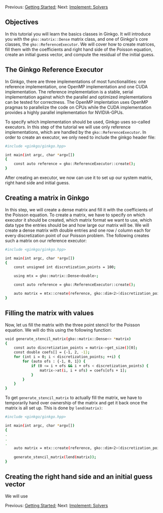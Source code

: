 Previous: [Getting Started](./Tutorial-1:-Getting-Started); Next: [Implement: Solvers](./Tutorial-3:-Implement:-Solvers)

Objectives
----------

In this tutorial you will learn the basics classes in Ginkgo. It will introduce you with the `gko::matrix::Dense` matrix class, and one of Ginkgo's core classes, the `gko::ReferenceExecutor`. We will cover how to create matrices, fill them with the coefficients and right hand side of the Poisson equation, create an initial guess vector, and compute the residual of the initial guess.

The Ginkgo Reference Executor
-----------------------------

In Ginkgo, there are three implementations of most functionalities: one reference implementation, one OpenMP implementation and one CUDA implementation.
The reference implementation is a stable, serial implementation against which the parallel and optimized implementations can be tested for correctness.
The OpenMP implentation uses OpenMP pragmas to parallelize the code on CPUs while the CUDA implementation provides a highly parallel implementation for NVIDIA-GPUs.

To specify which implementation should be used, Ginkgo uses so-called executors. In this step of the tutorial we will use only reference implementations, which are handled by the `gko::ReferenceExecutor`.
In order to create an executor, we only need to include the ginkgo header file:

```sh
#include <ginkgo/ginkgo.hpp>

int main(int argc, char *argv[]) 
{
    const auto reference = gko::ReferenceExecutor::create();
}
```

After creating an executor, we now can use it to set up our system matrix, right hand side and initial guess.

Creating a matrix in Ginkgo
---------------------------

In this step, we will create a dense matrix and fill it with the coefficients of the Poisson equation.
To create a matrix, we have to specify on which executor it should be created, which matrix format we want to use, which data type the entries should be and how large our matrix will be.
We will create a dense matrix with double entries and one row / column each for every discretization point of our Poisson problem. The following creates such a matrix on our reference executor:

```sh
#include <ginkgo/ginkgo.hpp>

int main(int argc, char *argv[]) 
{
    const unsigned int discretization_points = 100;

    using mtx = gko::matrix::Dense<double>;

    const auto reference = gko::ReferenceExecutor::create();

    auto matrix = mtx::create(reference, gko::dim<2>(discretization_points));
}
```

Filling the matrix with values
------------------------------

Now, let us fill the matrix with the three point stencil for the Poisson equation. We will do this using the following function:

```sh
void generate_stencil_matrix(gko::matrix::Dense<> *matrix)
{
    const auto discretization_points = matrix->get_size()[0];
    const double coefs[] = {-1, 2, -1};
    for (int i = 0; i < discretization_points; ++i) {
        for (auto ofs : {-1, 0, 1}) {
            if (0 <= i + ofs && i + ofs < discretization_points) {
            	matrix->at(i, i + ofs) = coefs[ofs + 1];
            }
        }
    }
}
```

To get `generate_stencil_matrix` to actually fill the matrix, we have to temporarily hand over ownership of the matrix and get it back once the matrix is all set up. This is done by `lend(matrix)`:

```sh
#include <ginkgo/ginkgo.hpp>

int main(int argc, char *argv[]) 
{
.
.
.
    auto matrix = mtx::create(reference, gko::dim<2>(discretization_points));
    
    generate_stencil_matrix(lend(matrix));
}
```

Creating the right hand side and an initial guess vector
--------------------------------------------------------

We will use 

Previous: [Getting Started](./Tutorial-1:-Getting-Started); Next: [Implement: Solvers](./Tutorial-3:-Implement:-Solvers)
